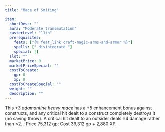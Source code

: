 ```yaml
---
title: "Mace of Smiting"

item:
  shortDesc: ""
  aura: "Moderate transmutation"
  casterLevel: "11th"
  prerequisites:
    feats: ["{% feat_link craft-magic-arms-and-armor %}"]
    spells: ["_disintegrate_"]
    special: []
  slot: ""
  marketPrice: 0
  marketPriceSpecial: ""
  costToCreate:
    gp: 0
    xp: 0
  costToCreateSpecial: ""
  weight: ""
  description: ""
---
```

This _+3 adamantine heavy mace_ has a +5 enhancement bonus against constructs, and any critical hit dealt to a construct completely destroys it (no saving throw). A critical hit dealt to an outsider deals &times;4 damage rather than &times;2.
; Price 75,312 gp; Cost 39,312 gp + 2,880 XP.

